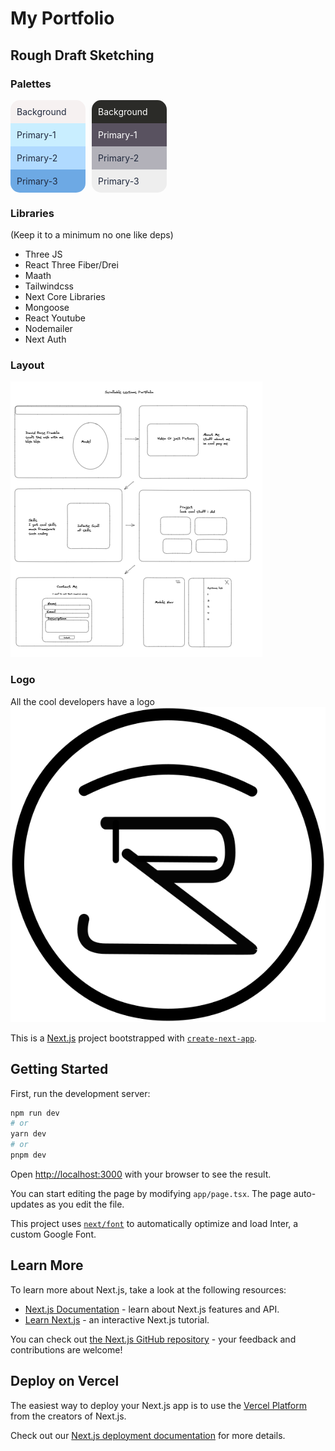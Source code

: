 # My Portfolio

## Rough Draft Sketching

### Palettes

<div style="display: flex; gap: 10px;">
<div>
<div style="background-color: #F6F1F1; color: #212A3E; padding: 10px; border-top-left-radius: 15px; border-top-right-radius: 15px; width: 100px">
  Background
</div>
<div style="background-color: #C9EEFF; color: #212A3E; padding: 10px; width: 100px">
  Primary-1
</div>
<div style="background-color: #B0DAFF; color: #212A3E; padding: 10px; width: 100px">
  Primary-2
</div>
<div style="background-color: #6DA9E4; color: #212A3E; padding: 10px; border-bottom-left-radius: 15px; border-bottom-right-radius: 15px; width: 100px">
  Primary-3
</div>
</div>
<div>
<div style="background-color: #2B2B28; color: #ffffff; padding: 10px; border-top-left-radius: 15px; border-top-right-radius: 15px; width: 100px">
  Background
</div>
<div style="background-color: #595260; color: #ffffff; padding: 10px; width: 100px">
  Primary-1
</div>
<div style="background-color: #B2B1B9; color: #212A3E; padding: 10px; width: 100px">
  Primary-2
</div>
<div style="background-color: #EEEEEE; color: #212A3E; padding: 10px; border-bottom-left-radius: 15px; border-bottom-right-radius: 15px; width: 100px">
  Primary-3
</div>
</div>
</div>

### Libraries

(Keep it to a minimum no one like deps)

- Three JS
- React Three Fiber/Drei
- Maath
- Tailwindcss
- Next Core Libraries
- Mongoose
- React Youtube
- Nodemailer
- Next Auth

### Layout

![Rough Draft](image.png)

### Logo

All the cool developers have a logo
![Alt text](public/logo.svg)

This is a [Next.js](https://nextjs.org/) project bootstrapped with [`create-next-app`](https://github.com/vercel/next.js/tree/canary/packages/create-next-app).

## Getting Started

First, run the development server:

```bash
npm run dev
# or
yarn dev
# or
pnpm dev
```

Open [http://localhost:3000](http://localhost:3000) with your browser to see the result.

You can start editing the page by modifying `app/page.tsx`. The page auto-updates as you edit the file.

This project uses [`next/font`](https://nextjs.org/docs/basic-features/font-optimization) to automatically optimize and load Inter, a custom Google Font.

## Learn More

To learn more about Next.js, take a look at the following resources:

- [Next.js Documentation](https://nextjs.org/docs) - learn about Next.js features and API.
- [Learn Next.js](https://nextjs.org/learn) - an interactive Next.js tutorial.

You can check out [the Next.js GitHub repository](https://github.com/vercel/next.js/) - your feedback and contributions are welcome!

## Deploy on Vercel

The easiest way to deploy your Next.js app is to use the [Vercel Platform](https://vercel.com/new?utm_medium=default-template&filter=next.js&utm_source=create-next-app&utm_campaign=create-next-app-readme) from the creators of Next.js.

Check out our [Next.js deployment documentation](https://nextjs.org/docs/deployment) for more details.

